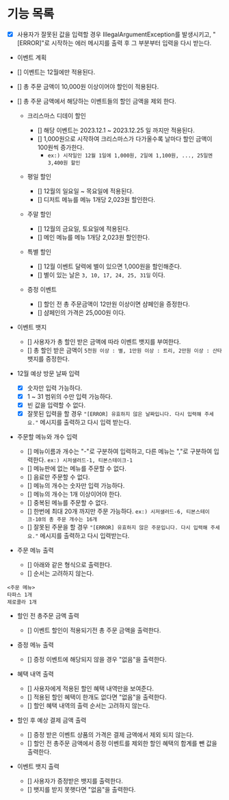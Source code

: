 # 기능 목록

- [x] 사용자가 잘못된 값을 입력할 경우 IllegalArgumentException를 발생시키고,
    "[ERROR]"로 시작하는 에러 메시지를 출력 후 그 부분부터 입력을 다시 받는다.

- 이벤트 계획
- [] 이벤트는 12월에만 적용된다.
- [] 총 주문 금액이 10,000원 이상이어야 할인이 적용된다.
- [] 총 주문 금액에서 해당하는 이벤트들의 할인 금액을 제외 한다.
  - 크리스마스 디데이 할인
    - [] 해당 이벤트는 2023.12.1 ~ 2023.12.25 일 까지만 적용된다.
    - [] 1,000원으로 시작하여 크리스마스가 다가올수록 날마다 할인 금액이 100원씩 증가한다.
      - `ex:) 시작일인 12월 1일에 1,000원, 2일에 1,100원, ..., 25일엔 3,400원 할인`

  - 평일 할인
    - [] 12월의 일요일 ~ 목요일에 적용된다.
    - [] 디저트 메뉴를 메뉴 1개당 2,023원 할인한다.

  - 주말 할인
    - [] 12월의 금요일, 토요일에 적용된다.
    - [] 메인 메뉴를 메뉴 1개당 2,023원 할인한다.

  - 특별 할인
    - [] 12월 이벤트 달력에 별이 있으면 1,000원을 할인해준다.
    - [] 별이 있는 날은 `3, 10, 17, 24, 25, 31일` 이다.

  - 증정 이벤트
    - [] 할인 전 총 주문금액이 12만원 이상이면 샴페인을 증정한다.
    - [] 샴페인의 가격은 25,000원 이다.
 
- 이벤트 뱃지
  - [] 사용자가 총 할인 받은 금액에 따라 이벤트 뱃지를 부여한다.
  - [] 총 할인 받은 금액이 `5천원 이상 : 별, 1만원 이상 : 트리, 2만원 이상 : 산타` 뱃지를 증정한다.

- 12월 예상 방문 날짜 입력
  - [x] 숫자만 입력 가능하다.
  - [x] 1 ~ 31 범위의 수만 입력 가능하다.
  - [x] 빈 값을 입력할 수 없다.
  - [x] 잘못된 입력을 할 경우 `"[ERROR] 유효하지 않은 날짜입니다. 다시 입력해 주세요."` 메시지를 출력하고 다시 입력 받는다.

- 주문할 메뉴와 개수 입력
  - [] 메뉴이름과 개수는 "-"로 구분하여 입력하고, 다른 메뉴는 ","로 구분하여 입력한다. `ex:) 시저샐러드-1, 티본스테이크-1`
  - [] 메뉴판에 없는 메뉴를 주문할 수 없다.
  - [] 음료만 주문할 수 없다.
  - [] 메뉴의 개수는 숫자만 입력 가능하다.
  - [] 메뉴의 개수는 1개 이상이어야 한다.
  - [] 중복된 메뉴를 주문할 수 없다.
  - [] 한번에 최대 20개 까지만 주문 가능하다. `ex:) 시저샐러드-6, 티본스테이크-10의 총 주문 개수는 16개`
  - [] 잘못된 주문을 할 경우 `"[ERROR] 유효하지 않은 주문입니다. 다시 입력해 주세요."` 메시지를 출력하고 다시 입력받는다.

- 주문 메뉴 출력
  - [] 아래와 같은 형식으로 출력한다.
  - [] 순서는 고려하지 않는다.
```agsl
<주문 메뉴>
타파스 1개
제로콜라 1개
```

- 할인 전 총주문 금액 출력
  - [] 이벤트 할인이 적용되기전 총 주문 금액을 출력한다.

- 증정 메뉴 출력
  - [] 증정 이벤트에 해당되지 않을 경우 "없음"을 출력한다.

- 혜택 내역 출력
  - [] 사용자에게 적용된 할인 혜택 내역만을 보여준다.
  - [] 적용된 할인 혜택이 한개도 없다면 "없음"을 출력한다.
  - [] 할인 혜택 내역의 출력 순서는 고려하지 않는다.

- 할인 후 예상 결제 금액 출력
  - [] 증정 받은 이벤트 상품의 가격은 결제 금액에서 제외 되지 않는다.
  - [] 할인 전 총주문 금액에서 증정 이벤트를 제외한 할인 혜택의 합계를 뺀 값을 출력한다. 

- 이벤트 뱃지 출력
  - [] 사용자가 증정받은 뱃지를 출력한다.
  - [] 뱃지를 받지 못햇다면 "없음"을 출력한다.